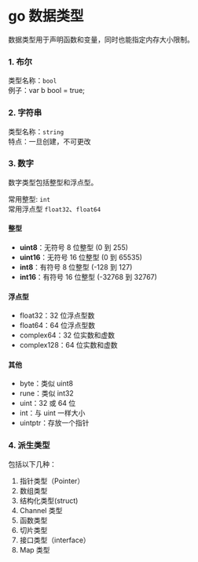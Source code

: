 # go 数据类型

数据类型用于声明函数和变量，同时也能指定内存大小限制。

### 1. 布尔

类型名称：`bool`  
例子：var b bool = true;

### 2. 字符串

类型名称：`string`  
特点：一旦创建，不可更改

### 3. 数字

数字类型包括整型和浮点型。

常用整型: `int`  
常用浮点型 `float32`、`float64`

#### 整型

- **uint8**：无符号 8 位整型 (0 到 255)
- **uint16**：无符号 16 位整型 (0 到 65535)
- **int8**：有符号 8 位整型 (-128 到 127)
- **int16**：有符号 16 位整型 (-32768 到 32767)

#### 浮点型

- float32：32 位浮点型数
- float64：64 位浮点型数
- complex64：32 位实数和虚数
- complex128：64 位实数和虚数

#### 其他

- byte：类似 uint8
- rune：类似 int32
- uint：32 或 64 位
- int：与 uint 一样大小
- uintptr：存放一个指针

### 4. 派生类型

包括以下几种：

1. 指针类型（Pointer）
2. 数组类型
3. 结构化类型(struct)
4. Channel 类型
5. 函数类型
6. 切片类型
7. 接口类型（interface）
8. Map 类型
